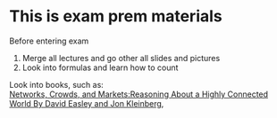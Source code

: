 # This is exam prem materials 
Before entering exam 
1. Merge all lectures and go other all slides and pictures   
2. Look into formulas and learn how to count 
  
  
Look into books, such as:  
[Networks, Crowds, and Markets:Reasoning About a Highly Connected World By David Easley and Jon Kleinberg](https://www.cs.cornell.edu/home/kleinber/networks-book/),  
